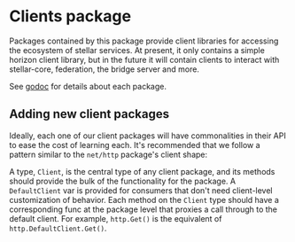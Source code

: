 # Clients package

Packages contained by this package provide client libraries for accessing the ecosystem of stellar services.  At present, it only contains a simple horizon client library, but in the future it will contain clients to interact with stellar-core, federation, the bridge server and more.

See [godoc](https://godoc.org/github.com/quantadex/stellar_go/clients) for details about each package.

## Adding new client packages

Ideally, each one of our client packages will have commonalities in their API to ease the cost of learning each.  It's recommended that we follow a pattern similar to the `net/http` package's client shape:

A type, `Client`, is the central type of any client package, and its methods should provide the bulk of the functionality for the package.  A `DefaultClient` var is provided for consumers that don't need client-level customization of behavior.  Each method on the `Client` type should have a corresponding func at the package level that proxies a call through to the default client.  For example, `http.Get()` is the equivalent of `http.DefaultClient.Get()`.